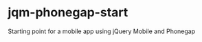 jqm-phonegap-start
==================

Starting point for a mobile app using jQuery Mobile and Phonegap
